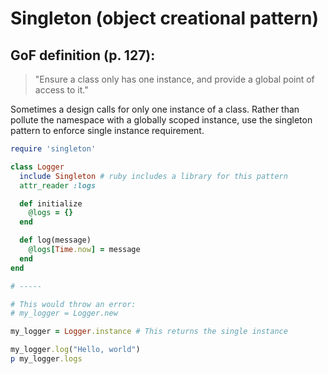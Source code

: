 # Singleton (object creational pattern)

## GoF definition (p. 127):

> "Ensure a class only has one instance, and provide a global point of access to it."

Sometimes a design calls for only one instance of a class. Rather than pollute the namespace with a globally scoped instance, use the singleton pattern to enforce single instance requirement.

```ruby
require 'singleton'

class Logger
  include Singleton # ruby includes a library for this pattern
  attr_reader :logs

  def initialize
    @logs = {}
  end

  def log(message)
    @logs[Time.now] = message
  end
end

# -----

# This would throw an error:
# my_logger = Logger.new

my_logger = Logger.instance # This returns the single instance

my_logger.log("Hello, world")
p my_logger.logs
```
